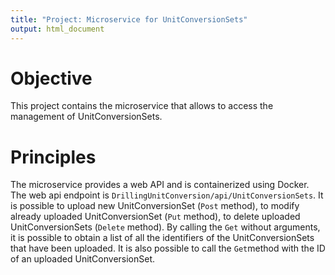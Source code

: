 ```yaml
---
title: "Project: Microservice for UnitConversionSets"
output: html_document
---
```


Objective
===
This project contains the microservice that allows to access the management of UnitConversionSets.


Principles
===
The microservice provides a web API and is containerized using Docker. The web api endpoint is `DrillingUnitConversion/api/UnitConversionSets`. It is possible to upload new UnitConversionSet 
(`Post` method), to modify already uploaded UnitConversionSet (`Put` method), to delete uploaded UnitConversionSets (`Delete` method). By calling the `Get` without arguments, 
it is possible to obtain a list of all the identifiers of the UnitConversionSets that have been uploaded. It is also possible 
to call the `Get`method with the ID of an uploaded UnitConversionSet.



